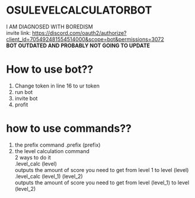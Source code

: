 # OSULEVELCALCULATORBOT
I AM DIAGNOSED WITH BOREDISM  
invite link: https://discord.com/oauth2/authorize?client_id=705492481554514000&scope=bot&permissions=3072  
**BOT OUTDATED AND PROBABLY NOT GOING TO UPDATE**

# How to use bot??
1. Change token in line 16 to ur token
2. run bot
3. invite bot
4. profit

# how to use commands??
1. the prefix command
.prefix (prefix)
2. the level calculation command  
2 ways to do it  
    .level_calc (level)  
outputs the amount of score you need to get from level 1 to level (level)  
    .level_calc (level_1) (level_2)  
outputs the amount of score you need to get from level (level_1) to level (level_2)
